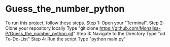 # Guess_the_number_python

To run this project, follow these steps.
Step 1: 
  Open your "Terminal".
Step 2: Clone your repository locally
  Type "git clone https://github.com/Monalisa-P/Guess_the_number_python.git"
Step 3: Navigate to the Directory
  Type "cd To-Do-List"
Step 4: Run the script
  Type "python main.py"
